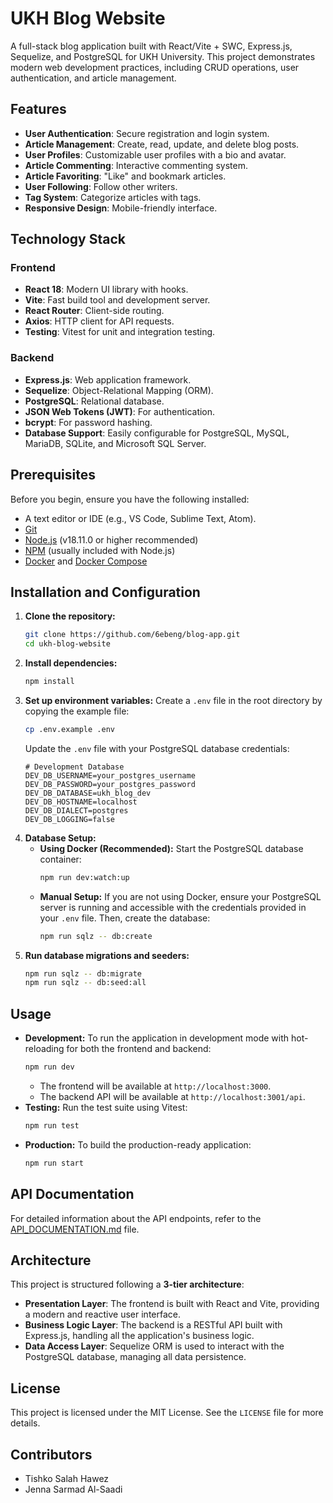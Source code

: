 # UKH Blog Website

A full-stack blog application built with React/Vite + SWC, Express.js, Sequelize, and PostgreSQL for UKH University. This project demonstrates modern web development practices, including CRUD operations, user authentication, and article management.

## Features

- **User Authentication**: Secure registration and login system.
- **Article Management**: Create, read, update, and delete blog posts.
- **User Profiles**: Customizable user profiles with a bio and avatar.
- **Article Commenting**: Interactive commenting system.
- **Article Favoriting**: "Like" and bookmark articles.
- **User Following**: Follow other writers.
- **Tag System**: Categorize articles with tags.
- **Responsive Design**: Mobile-friendly interface.

## Technology Stack

### Frontend

- **React 18**: Modern UI library with hooks.
- **Vite**: Fast build tool and development server.
- **React Router**: Client-side routing.
- **Axios**: HTTP client for API requests.
- **Testing**: Vitest for unit and integration testing.

### Backend

- **Express.js**: Web application framework.
- **Sequelize**: Object-Relational Mapping (ORM).
- **PostgreSQL**: Relational database.
- **JSON Web Tokens (JWT)**: For authentication.
- **bcrypt**: For password hashing.
- **Database Support**: Easily configurable for PostgreSQL, MySQL, MariaDB, SQLite, and Microsoft SQL Server.

## Prerequisites

Before you begin, ensure you have the following installed:

- A text editor or IDE (e.g., VS Code, Sublime Text, Atom).
- [Git](https://git-scm.com/downloads)
- [Node.js](https://nodejs.org/en/download/) (v18.11.0 or higher recommended)
- [NPM](https://www.npmjs.com/) (usually included with Node.js)
- [Docker](https://www.docker.com/products/docker-desktop/) and [Docker Compose](https://docs.docker.com/compose/install/)

## Installation and Configuration

1.  **Clone the repository:**
    ```bash
    git clone https://github.com/6ebeng/blog-app.git
    cd ukh-blog-website
    ```
2.  **Install dependencies:**
    ```bash
    npm install
    ```
3.  **Set up environment variables:**
    Create a `.env` file in the root directory by copying the example file:
    ```bash
    cp .env.example .env
    ```
    Update the `.env` file with your PostgreSQL database credentials:
    ```env
    # Development Database
    DEV_DB_USERNAME=your_postgres_username
    DEV_DB_PASSWORD=your_postgres_password
    DEV_DB_DATABASE=ukh_blog_dev
    DEV_DB_HOSTNAME=localhost
    DEV_DB_DIALECT=postgres
    DEV_DB_LOGGING=false
    ```
4.  **Database Setup:**
    - **Using Docker (Recommended):**
      Start the PostgreSQL database container:
      ```bash
      npm run dev:watch:up
      ```
    - **Manual Setup:**
      If you are not using Docker, ensure your PostgreSQL server is running and accessible with the credentials provided in your `.env` file. Then, create the database:
      ```bash
      npm run sqlz -- db:create
      ```
5.  **Run database migrations and seeders:**
    ```bash
    npm run sqlz -- db:migrate
    npm run sqlz -- db:seed:all
    ```

## Usage

- **Development:**
  To run the application in development mode with hot-reloading for both the frontend and backend:
  ```bash
  npm run dev
  ```
  - The frontend will be available at `http://localhost:3000`.
  - The backend API will be available at `http://localhost:3001/api`.
- **Testing:**
  Run the test suite using Vitest:
  ```bash
  npm run test
  ```
- **Production:**
  To build the production-ready application:
  ```bash
  npm run start
  ```

## API Documentation

For detailed information about the API endpoints, refer to the [API_DOCUMENTATION.md](https://www.google.com/search?q=API_DOCUMENTATION.md) file.

## Architecture

This project is structured following a **3-tier architecture**:

- **Presentation Layer**: The frontend is built with React and Vite, providing a modern and reactive user interface.
- **Business Logic Layer**: The backend is a RESTful API built with Express.js, handling all the application's business logic.
- **Data Access Layer**: Sequelize ORM is used to interact with the PostgreSQL database, managing all data persistence.

## License

This project is licensed under the MIT License. See the `LICENSE` file for more details.

## Contributors

- Tishko Salah Hawez
- Jenna Sarmad Al-Saadi
